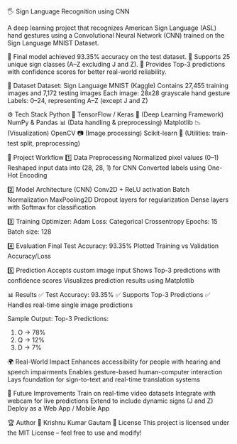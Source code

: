 🖐️ Sign Language Recognition using CNN

A deep learning project that recognizes American Sign Language (ASL) hand gestures using a Convolutional Neural Network (CNN) trained on the Sign Language MNIST Dataset.

📌 Final model achieved 93.35% accuracy on the test dataset.
📌 Supports 25 unique sign classes (A–Z excluding J and Z).
📌 Provides Top-3 predictions with confidence scores for better real-world reliability.

📂 Dataset
Dataset: Sign Language MNIST (Kaggle)
Contains 27,455 training images and 7,172 testing images
Each image: 28x28 grayscale hand gesture
Labels: 0–24, representing A–Z (except J and Z)

⚙️ Tech Stack
Python 🐍
TensorFlow / Keras 🤖 (Deep Learning Framework)
NumPy & Pandas 📊 (Data handling & preprocessing)
Matplotlib 📉 (Visualization)
OpenCV 📷 (Image processing)
Scikit-learn 🔑 (Utilities: train-test split, preprocessing)

🚀 Project Workflow
1️⃣ Data Preprocessing
Normalized pixel values (0–1)
Reshaped input data into (28, 28, 1) for CNN
Converted labels using One-Hot Encoding

2️⃣ Model Architecture (CNN)
Conv2D + ReLU activation
Batch Normalization
MaxPooling2D
Dropout layers for regularization
Dense layers with Softmax for classification

3️⃣ Training
Optimizer: Adam
Loss: Categorical Crossentropy
Epochs: 15
Batch size: 128

4️⃣ Evaluation
Final Test Accuracy: 93.35%
Plotted Training vs Validation Accuracy/Loss

5️⃣ Prediction
Accepts custom image input
Shows Top-3 predictions with confidence scores
Visualizes prediction results using Matplotlib

📊 Results
✅ Test Accuracy: 93.35%
✅ Supports Top-3 Predictions
✅ Handles real-time single image predictions

Sample Output:
Top-3 Predictions:
1. O → 78%
2. Q → 12%
3. D → 7%

🌍 Real-World Impact
Enhances accessibility for people with hearing and speech impairments
Enables gesture-based human-computer interaction
Lays foundation for sign-to-text and real-time translation systems

📌 Future Improvements
Train on real-time video datasets
Integrate with webcam for live predictions
Extend to include dynamic signs (J and Z)
Deploy as a Web App / Mobile App

🏆 Author
👤 Krishnu Kumar Gautam
📜 License
This project is licensed under the MIT License – feel free to use and modify!
